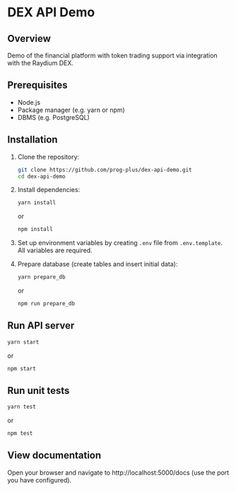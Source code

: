 # DEX API Demo

## Overview

Demo of the financial platform with token trading support via integration with the Raydium DEX.

## Prerequisites

- Node.js
- Package manager (e.g. yarn or npm)
- DBMS (e.g. PostgreSQL)

## Installation

1. Clone the repository:
   ```bash
   git clone https://github.com/prog-plus/dex-api-demo.git
   cd dex-api-demo
   ```

2. Install dependencies:
   ```bash
   yarn install
   ```
   or 
   ```bash
   npm install
   ```
3. Set up environment variables by creating ```.env``` file from ```.env.template```. All variables are required.

4. Prepare database (create tables and insert initial data):
   ```bash
   yarn prepare_db
   ```
   or
   ```bash
   npm run prepare_db
   ``` 

## Run API server
```bash
yarn start
```
or 
```bash
npm start
```


## Run unit tests
```bash
yarn test
```
or 
```bash
npm test
```

## View documentation
Open your browser and navigate to http://localhost:5000/docs (use the port you have configured).
